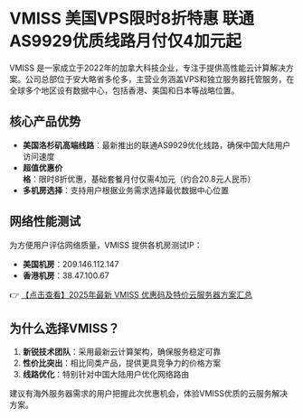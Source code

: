 # VMISS 美国VPS限时8折特惠 联通AS9929优质线路月付仅4加元起

VMISS 是一家成立于2022年的加拿大科技企业，专注于提供高性能云计算解决方案。公司总部位于安大略省多伦多，主营业务涵盖VPS和独立服务器托管服务，在全球多个地区设有数据中心，包括香港、美国和日本等战略位置。

## 核心产品优势

- **美国洛杉矶高端线路**：最新推出的联通AS9929优化线路，确保中国大陆用户访问速度
- **超值优惠价格**：限时8折优惠，基础套餐月付仅需4加元（约合20.8元人民币）
- **多机房选择**：支持用户根据业务需求选择最优数据中心位置

## 网络性能测试

为方便用户评估网络质量，VMISS 提供各机房测试IP：

- **美国机房**：209.146.112.147
- **香港机房**：38.47.100.67

👉 [【点击查看】2025年最新 VMISS 优惠码及特价云服务器方案汇总](https://bit.ly/Vmiss)

## 为什么选择VMISS？

1. **新锐技术团队**：采用最新云计算架构，确保服务稳定可靠
2. **性价比突出**：相比同类产品，提供更具竞争力的价格方案
3. **线路优化**：特别针对中国大陆用户优化网络路由

建议有海外服务器需求的用户把握此次优惠机会，体验VMISS优质的云服务解决方案。